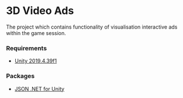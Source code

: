 # 3D Video Ads
The project which contains functionality of visualisation interactive ads within the game session.

### Requirements
- [Unity 2019.4.39f1](https://unity3d.com/get-unity/download/archive)

### Packages
- [JSON .NET for Unity](https://assetstore.unity.com/packages/tools/input-management/json-net-for-unity-11347#description)
